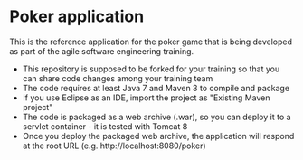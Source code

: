 # Poker application

This is the reference application for the poker game that is being developed as part of the agile software engineering training.

- This repository is supposed to be forked for your training so that you can share code changes among your training team
- The code requires at least Java 7 and Maven 3 to compile and package
- If you use Eclipse as an IDE, import the project as "Existing Maven project"
- The code is packaged as a web archive (.war), so you can deploy it to a servlet container - it is tested with Tomcat 8
- Once you deploy the packaged web archive, the application will respond at the root URL (e.g. http://localhost:8080/poker)


